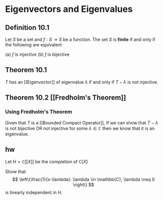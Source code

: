 # Eigenvectors and Eigenvalues

## Definition 10.1

Let $S$ be a set and $f: S \to S$ be a function. The set $S$ is **finite** if and only if the following are equivalent

(a) $f$ is injective
(b) $f$ is bijective

## Theorem 10.1

$T$ has an [[Eigenvector]] of eigenvalue $\lambda$ if and only if $T - \lambda$ is not injective.

## Theorem 10.2 [[Fredholm's Theorem]]

### Using Fredholm's Theorem

Given that $T$ is a [[Bounded Compact Operator]], If we can show that $T - \lambda$ is not bijective OR not injective for some $\lambda \in \mathbb{C}$ then we know that it is an eigenvalue.

## hw

Let $H = \mathbb{C}[[X]]$ be the completion of $\mathbb{C}[X]$

Show that 
$$
\left\{\frac{1}{x-\lambda}: \lambda \in \mathbb{C}, \lambda \neq 0 \right\}
$$
is linearly independent in $H$.